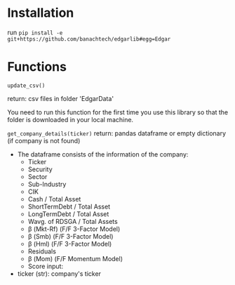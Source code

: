 # Installation
run `pip install -e git+https://github.com/banachtech/edgarlib#egg=Edgar`

# Functions
`update_csv()`

  return: csv files in folder 'EdgarData'
  
  You need to run this function for the first time you use this library so that the folder is downloaded in your local machine.

`get_company_details(ticker)`
  return: pandas dataframe or empty dictionary (if company is not found)
  * The dataframe consists of the information of the company:
    * Ticker
    * Security
    * Sector
    * Sub-Industry     
    * CIK   
    * Cash / Total Asset
    * ShortTermDebt / Total Asset
    * LongTermDebt / Total Asset
    * Wavg. of RDSGA / Total Assets
    * β (Mkt-Rf) (F/F 3-Factor Model)
    * β (Smb) (F/F 3-Factor Model)
    * β (Hml) (F/F 3-Factor Model)
    * Residuals
    * β (Mom) (F/F Momentum Model)
    * Score
  input:
  * ticker (str): company's ticker